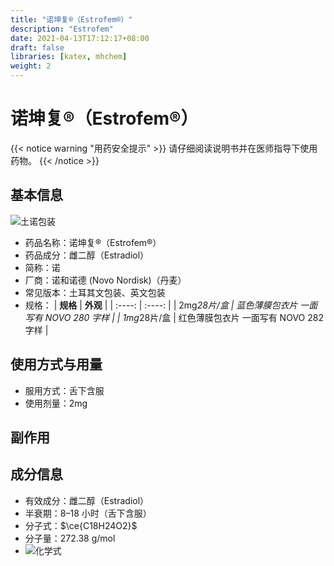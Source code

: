 ```yaml
---
title: "诺坤复®（Estrofem®）"
description: "Estrofem"
date: 2021-04-13T17:12:17+08:00
draft: false
libraries: [katex, mhchem]
weight: 2
---
```


# 诺坤复®（Estrofem®）

{{< notice warning "用药安全提示" >}}
请仔细阅读说明书并在医师指导下使用药物。
{{< /notice >}}


## 基本信息

![土诺包装](/images/Estrofem.png)

- 药品名称：诺坤复®（Estrofem®）
- 药品成分：雌二醇（Estradiol）
- 简称：诺
- 厂商：诺和诺德 (Novo Nordisk)（丹麦）
- 常见版本：土耳其文包装、英文包装
- 规格：
| **规格** |  **外观** |
| :----: | :----: | 
| 2mg*28片/盒 | 蓝色薄膜包衣片 一面写有 NOVO 280 字样 |
| 1mg*28片/盒 | 红色薄膜包衣片 一面写有 NOVO 282 字样 |


## 使用方式与用量
- 服用方式：舌下含服
- 使用剂量：2mg

## 副作用

## 成分信息

- 有效成分：雌二醇（Estradiol）
- 半衰期：8–18 小时（舌下含服）
- 分子式：$\ce{C18H24O2}$
- 分子量：272.38 g/mol
- ![化学式](/images/Estradiol.svg)
